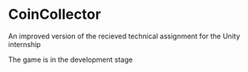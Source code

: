 # CoinCollector
An improved version of the recieved technical assignment for the Unity internship

The game is in the development stage
